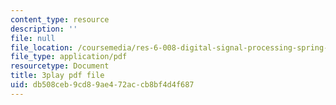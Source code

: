 ```yaml
---
content_type: resource
description: ''
file: null
file_location: /coursemedia/res-6-008-digital-signal-processing-spring-2011/db508ceb9cd89ae472accb8bf4d4f687_JtJ3v__Rx7E.pdf
file_type: application/pdf
resourcetype: Document
title: 3play pdf file
uid: db508ceb-9cd8-9ae4-72ac-cb8bf4d4f687
---
```


